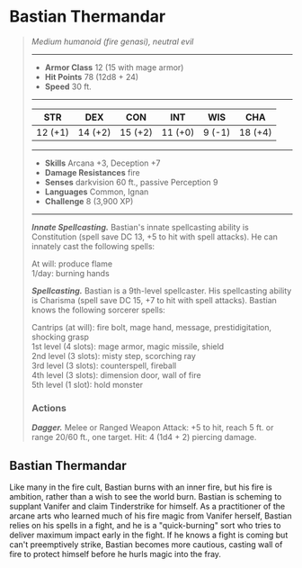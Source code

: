 # Bastian Thermandar
>*Medium humanoid (fire genasi), neutral evil*
>___
>- **Armor Class** 12 (15 with mage armor)
>- **Hit Points** 78 (12d8 + 24)
>- **Speed** 30 ft.
>___
>|STR|DEX|CON|INT|WIS|CHA|
>|:---:|:---:|:---:|:---:|:---:|:---:|
>|12 (+1)|14 (+2)|15 (+2)|11 (+0)|9 (-1)|18 (+4)|
>___
>- **Skills** Arcana +3, Deception +7
>- **Damage Resistances** fire
>- **Senses** darkvision 60 ft., passive Perception 9
>- **Languages** Common, Ignan
>- **Challenge** 8 (3,900 XP)
>___
>***Innate Spellcasting.*** Bastian's innate spellcasting ability is Constitution (spell save DC 13, +5 to hit with spell attacks). He can innately cast the following spells:  
>
>At will: produce flame  
>1/day: burning hands  
>
>
>***Spellcasting.*** Bastian is a 9th-level spellcaster. His spellcasting ability is Charisma (spell save DC 15, +7 to hit with spell attacks). Bastian knows the following sorcerer spells:  
>
>Cantrips (at will): fire bolt, mage hand, message, prestidigitation, shocking grasp  
>1st level (4 slots): mage armor, magic missile, shield  
>2nd level (3 slots): misty step, scorching ray  
>3rd level (3 slots): counterspell, fireball  
>4th level (3 slots): dimension door, wall of fire  
>5th level (1 slot): hold monster  
>
>### Actions
>***Dagger.*** Melee  or Ranged Weapon Attack: +5 to hit, reach 5 ft. or range 20/60 ft., one target. Hit: 4 (1d4 + 2) piercing damage.
## Bastian Thermandar
Like many in the fire cult, Bastian burns with an inner fire, but his fire is ambition, rather than a wish to see the world burn. Bastian is scheming to supplant Vanifer and claim Tinderstrike for himself.
As a practitioner of the arcane arts who learned much of his fire magic from Vanifer herself, Bastian relies on his spells in a fight, and he is a "quick-burning" sort who tries to deliver maximum impact early in the fight. If he knows a fight is coming but can't preemptively strike, Bastian becomes more cautious, casting wall of fire to protect himself before he hurls magic into the fray.